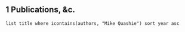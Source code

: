 
## 1 Publications, &c.
```dataview
list title where icontains(authors, "Mike Quashie") sort year asc
```